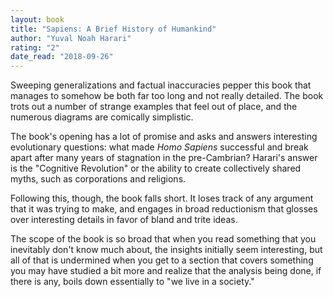 ```yaml
---
layout: book
title: "Sapiens: A Brief History of Humankind"
author: "Yuval Noah Harari"
rating: "2"
date_read: "2018-09-26"
---
```


Sweeping generalizations and factual inaccuracies pepper this book that manages
to somehow be both far too long and not really detailed. The book trots out a
number of strange examples that feel out of place, and the numerous diagrams are
comically simplistic.

The book's opening has a lot of promise and asks and answers interesting
evolutionary questions: what made <em>Homo Sapiens</em> successful and break
apart after many years of stagnation in the pre-Cambrian? Harari's answer is the
"Cognitive Revolution" or the ability to create collectively shared myths, such
as corporations and religions.

Following this, though, the book falls short. It loses track of any argument
that it was trying to make, and engages in broad reductionism that glosses over
interesting details in favor of bland and trite ideas. 

The scope of the book is so broad that when you read something that you
inevitably don't know much about, the insights initially seem interesting, but
all of that is undermined when you get to a section that covers something you
may have studied a bit more and realize that the analysis being done, if there
is any, boils down essentially to "we live in a society." 

